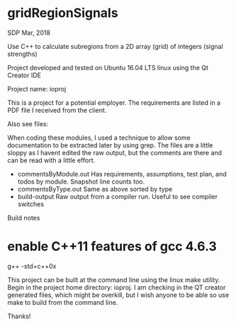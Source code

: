 # gridRegionSignals
SDP Mar, 2018

Use C++ to calculate subregions from a 2D array (grid) of integers (signal strengths)

Project developed and tested on Ubuntu 16.04 LTS linux using the Qt Creator IDE

Project name: ioproj

This is a project for a potential employer. The requirements are listed in a PDF
file I received from the client. 

Also see files:

  When coding these modules, I used a technique to allow some documentation to be extracted
  later by using grep. The files are a little sloppy as I havent edited the raw output,
  but the comments are there and can be read with a little effort.

  - commentsByModule.out Has requirements, assumptions, test plan, and todos by module. Snapshot line counts too.
  - commentsByType.out Same as above sorted by type
  - build-output Raw output from a compiler run. Useful to see compiler switches

Build notes

  # enable C++11 features of gcc 4.6.3
  g++ -std=c++0x

  This project can be built at the command line using the linux make utility. Begin
  in the project home directory: ioproj. I am checking in the QT creator generated
  files, which might be overkill, but I wish anyone to be able so use make to build
  from the command line.

Thanks!

